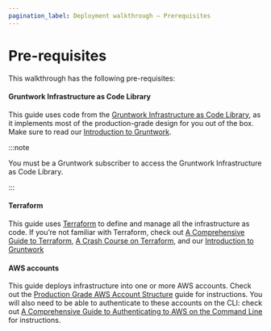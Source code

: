 ```yaml
---
pagination_label: Deployment walkthrough — Prerequisites
---
```


# Pre-requisites

This walkthrough has the following pre-requisites:

<div className="dlist">

#### Gruntwork Infrastructure as Code Library

This guide uses code from the [Gruntwork Infrastructure as Code Library](https://gruntwork.io/infrastructure-as-code-library/), as it
implements most of the production-grade design for you out of the box. Make sure to read
our [Introduction to Gruntwork](/docs/intro/overview/intro-to-gruntwork).

</div>

:::note

You must be a <span className="js-subscribe-cta">Gruntwork subscriber</span> to access the Gruntwork Infrastructure as Code Library.

:::

<div className="dlist">

#### Terraform

This guide uses [Terraform](https://www.terraform.io/) to define and manage all the infrastructure as code. If you’re
not familiar with Terraform, check out [A
Comprehensive Guide to Terraform](https://blog.gruntwork.io/a-comprehensive-guide-to-terraform-b3d32832baca), [A Crash Course on Terraform](https://training.gruntwork.io/p/terraform), and
our [Introduction to Gruntwork](/docs/intro/overview/intro-to-gruntwork)

#### AWS accounts

This guide deploys infrastructure into one or more AWS accounts. Check out the
[Production Grade AWS Account Structure](../../landing-zone/intro/what-youll-learn-in-this-guide.md) guide for instructions.
You will also need to be able to authenticate to these accounts on the CLI: check out
[A Comprehensive Guide to Authenticating to AWS on the Command Line](https://blog.gruntwork.io/a-comprehensive-guide-to-authenticating-to-aws-on-the-command-line-63656a686799)
for instructions.

</div>


<!-- ##DOCS-SOURCER-START
{"sourcePlugin":"Local File Copier","hash":"ac6616587169686b340cf63f06509fe2"}
##DOCS-SOURCER-END -->
